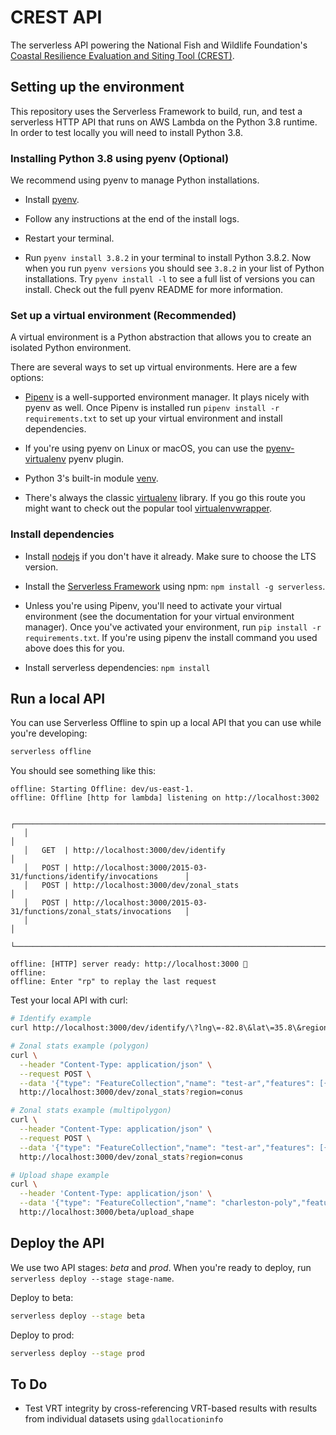 # CREST API

The serverless API powering the National Fish and Wildlife Foundation's [Coastal Resilience Evaluation and Siting Tool (CREST)](https://resilientcoasts.org).

## Setting up the environment

This repository uses the Serverless Framework to build, run, and test a serverless HTTP API that runs on AWS Lambda on the Python 3.8 runtime. In order to test locally you will need to install Python 3.8.


### Installing Python 3.8 using pyenv (Optional)

We recommend using pyenv to manage Python installations.

- Install [pyenv](https://github.com/pyenv/pyenv#installation).

- Follow any instructions at the end of the install logs.

- Restart your terminal.

- Run `pyenv install 3.8.2` in your terminal to install Python 3.8.2. Now when you run `pyenv versions` you should see `3.8.2` in your list of Python installations. Try `pyenv install -l` to see a full list of versions you can install. Check out the full pyenv README for more information.


### Set up a virtual environment (Recommended)

A virtual environment is a Python abstraction that allows you to create an isolated Python environment.

There are several ways to set up virtual environments. Here are a few options:

- [Pipenv](https://pipenv.pypa.io/en/latest/) is a well-supported environment manager. It plays nicely with pyenv as well. Once Pipenv is installed run `pipenv install -r requirements.txt` to set up your virtual environment and install dependencies.

- If you're using pyenv on Linux or macOS, you can use the [pyenv-virtualenv](https://github.com/pyenv/pyenv-virtualenv#pyenv-virtualenv) pyenv plugin.

- Python 3's built-in module [venv](https://docs.python.org/3/library/venv.html).

- There's always the classic [virtualenv](https://virtualenv.pypa.io/en/latest/) library. If you go this route you might want to check out the popular tool [virtualenvwrapper](https://virtualenvwrapper.readthedocs.io/en/stable/).


### Install dependencies

- Install [nodejs](https://nodejs.org/en/) if you don't have it already. Make sure to choose the LTS version.

- Install the [Serverless Framework](https://serverless.com/framework/docs/getting-started/) using npm: `npm install -g serverless`.

- Unless you're using Pipenv, you'll need to activate your virtual environment (see the documentation for your virtual environment manager). Once you've activated your environment, run `pip install -r requirements.txt`. If you're using pipenv the install command you used above does this for you.

- Install serverless dependencies: `npm install`


## Run a local API

You can use Serverless Offline to spin up a local API that you can use while you're developing:

```bash
serverless offline
```

You should see something like this:

```
offline: Starting Offline: dev/us-east-1.
offline: Offline [http for lambda] listening on http://localhost:3002

   ┌───────────────────────────────────────────────────────────────────────────────┐
   │                                                                               │
   │   GET  | http://localhost:3000/dev/identify                                   │
   │   POST | http://localhost:3000/2015-03-31/functions/identify/invocations      │
   │   POST | http://localhost:3000/dev/zonal_stats                                │
   │   POST | http://localhost:3000/2015-03-31/functions/zonal_stats/invocations   │
   │                                                                               │
   └───────────────────────────────────────────────────────────────────────────────┘

offline: [HTTP] server ready: http://localhost:3000 🚀
offline:
offline: Enter "rp" to replay the last request
```

Test your local API with curl:

```bash
# Identify example
curl http://localhost:3000/dev/identify/\?lng\=-82.8\&lat\=35.8\&region=conus

# Zonal stats example (polygon)
curl \
  --header "Content-Type: application/json" \
  --request POST \
  --data '{"type": "FeatureCollection","name": "test-ar","features": [{"type": "Feature","properties": {"id": null},"geometry": {"type": "Polygon","coordinates": [[[-80.01149654388428, 32.887677980874706],[-80.01911401748657, 32.88337138447869],[-80.01553058624268, 32.87764094428261],[-80.00417947769165, 32.882578515468],[-80.01149654388428, 32.887677980874706]]]}}]}' \
  http://localhost:3000/dev/zonal_stats?region=conus

# Zonal stats example (multipolygon)
curl \
  --header "Content-Type: application/json" \
  --request POST \
  --data '{"type": "FeatureCollection","name": "test-ar","features": [{"type": "Feature","properties": {"id": null},"geometry": {"type": "Polygon","coordinates": [[[-80.01149654388428, 32.887677980874706],[-80.01911401748657, 32.88337138447869],[-80.01553058624268, 32.87764094428261],[-80.00417947769165, 32.882578515468],[-80.01149654388428, 32.887677980874706]]]}}]}' \
  http://localhost:3000/dev/zonal_stats?region=conus

# Upload shape example
curl \
  --header 'Content-Type: application/json' \
  --data '{"type": "FeatureCollection","name": "charleston-poly","features": [{ "type": "Feature", "geometry": { "type": "Polygon", "coordinates": [ [ [ -79.662208557128906, 32.920664249232836 ], [ -79.685039520263672, 32.930174118010605 ], [ -79.717311859130845, 32.906541649538447 ], [ -79.691219329833984, 32.895299602872463 ], [ -79.676971435546875, 32.902362080894527 ], [ -79.675083160400391, 32.909568110575655 ], [ -79.662208557128906, 32.920664249232836 ] ] ] } }]}' \
  http://localhost:3000/beta/upload_shape
```

## Deploy the API

We use two API stages: *beta* and *prod*. When you're ready to deploy, run `serverless deploy --stage stage-name`.

Deploy to beta:

```bash
serverless deploy --stage beta
```

Deploy to prod:

```bash
serverless deploy --stage prod
```

## To Do

- Test VRT integrity by cross-referencing VRT-based results with results from individual datasets using `gdallocationinfo`

